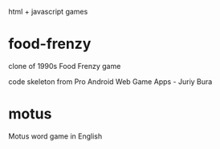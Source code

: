 html + javascript games

# food-frenzy

clone of 1990s Food Frenzy game

code skeleton from Pro Android Web Game Apps - Juriy Bura

# motus

Motus word game in English
